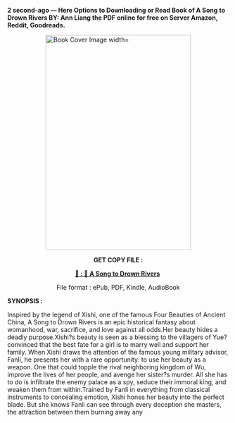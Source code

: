 <p><strong>2 second-ago &mdash; Here Options to Downloading or Read Book of A Song to Drown Rivers BY: Ann Liang the PDF online for free on Server Amazon, Reddit, Goodreads.</strong></p><p><a href="https://uk.ebookarea.xyz/?book=203578730-a-song-to-drown-rivers"><img style="display: block; margin-left: auto; margin-right: auto;" src="https://i.gr-assets.com/images/S/compressed.photo.goodreads.com/books/1705718555l/203578730.jpg" alt="Book Cover Image width=" width="330" height="488" /></a></p><p style="text-align: center;"><strong>GET COPY FILE :</strong></p><p style="text-align: center;"><strong><a href="https://uk.ebookarea.xyz/?book=203578730-a-song-to-drown-rivers" target="_blank" rel="noopener">📢 : 🔗 A Song to Drown Rivers</a>&nbsp;</strong></p><p style="text-align: center;">File format : ePub, PDF, Kindle, AudioBook</p><p><strong>SYNOPSIS :</strong></p><p>Inspired by the legend of Xishi, one of the famous Four Beauties of Ancient China, A Song to Drown Rivers is an epic historical fantasy about womanhood, war, sacrifice, and love against all odds.Her beauty hides a deadly purpose.Xishi?s beauty is seen as a blessing to the villagers of Yue?convinced that the best fate for a girl is to marry well and support her family. When Xishi draws the attention of the famous young military advisor, Fanli, he presents her with a rare opportunity: to use her beauty as a weapon. One that could topple the rival neighboring kingdom of Wu, improve the lives of her people, and avenge her sister?s murder. All she has to do is infiltrate the enemy palace as a spy, seduce their immoral king, and weaken them from within.Trained by Fanli in everything from classical instruments to concealing emotion, Xishi hones her beauty into the perfect blade. But she knows Fanli can see through every deception she masters, the attraction between them burning away any </p>
